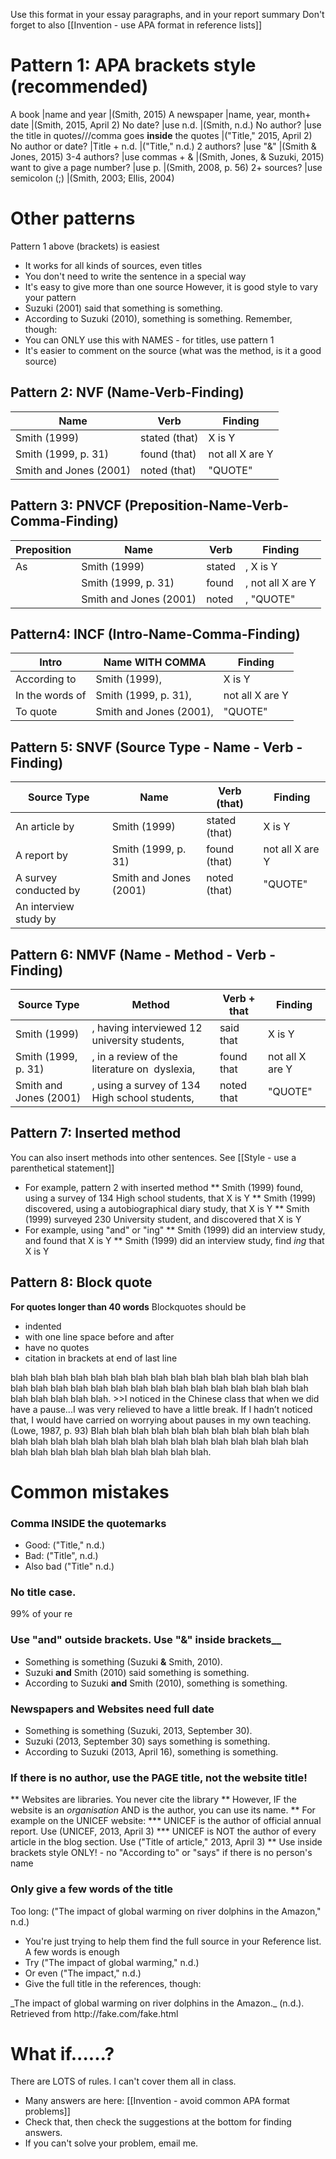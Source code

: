 Use this format in your essay paragraphs, and in your report summary
Don't forget to also [[Invention - use APA format in reference lists]]

# Pattern 1: APA brackets style (recommended)
A book 							|name and year	 			|(Smith, 2015)
A newspaper 					|name, year, month+ date 	|(Smith, 2015, April 2)
No date?	 					|use n.d. 					|(Smith, n.d.)
No author? 						|use the title in quotes///comma goes __inside__ the quotes  	|("Title," 2015, April 2)
No author or date? 				|Title +  n.d. 				|("Title," n.d.)
2 authors? 						|use "&" 					|(Smith & Jones, 2015)
3-4 authors? 					|use commas +  &  			|(Smith, Jones, & Suzuki, 2015) 
want to give a page number? 	|use p.						|(Smith, 2008, p. 56)
2+  sources?         			|use semicolon (;)				|(Smith, 2003; Ellis, 2004)

# Other patterns
Pattern 1 above (brackets) is easiest
* It works for all kinds of sources, even titles
* You don't need to write the sentence in a special way
* It's easy to give more than one source
However, it is good style to vary your pattern
* Suzuki (2001) said that something is something.
* According to Suzuki (2010), something is something.
Remember, though:
* You can ONLY use this with NAMES - for titles, use pattern 1
* It's easier to comment on the source (what was the method, is it a good source)


## Pattern 2: NVF (Name-Verb-Finding)
Name 					|Verb 			|Finding
|-----------------------|---------------|---------------
Smith (1999)			|stated (that)	|X is Y
Smith (1999, p. 31)		|found (that)	|not all X are Y
Smith and Jones (2001)	|noted (that)	|"QUOTE"


## Pattern 3: PNVCF (Preposition-Name-Verb-Comma-Finding)
Preposition		|Name						|Verb		|Finding
|---------------|---------------------------|-----------|--------
As				|Smith (1999)				|stated 	|, X is Y
				|Smith (1999, p. 31)		|found 		|, not all X are Y
				|Smith and Jones (2001)		|noted		|, "QUOTE"

## Pattern4: INCF (Intro-Name-Comma-Finding)
Intro			|Name WITH COMMA			|Finding
---------------	|---------------------------|--------
According to	|Smith (1999),				| X is Y
In the words of	|Smith (1999, p. 31),		| not all X are Y
To quote		|Smith and Jones (2001),	| "QUOTE"

## Pattern 5: SNVF (Source Type - Name - Verb - Finding)
Source Type				|Name						|Verb (that) 	|Finding
-----------------------	|---------------------------|---------------|--------
An article by			|Smith (1999)				|stated (that)	| X is Y
A report by				|Smith (1999, p. 31)		|found (that)	| not all X are Y
A survey conducted by	|Smith and Jones (2001)		|noted (that)	| "QUOTE"
An interview study by 	|



## Pattern 6: NMVF (Name - Method - Verb - Finding)
Source Type				|Method											|Verb +  that 	|Finding
-----------------------	|-----------------------------------------------|---------------|--------
Smith (1999)			|, having interviewed 12 university students, 	|said that		| X is Y
Smith (1999, p. 31)		|, in a review of the literature on  dyslexia, 	|found that 	| not all X are Y
Smith and Jones (2001)	|, using a survey of 134 High school students, 	|noted that		| "QUOTE"

## Pattern 7: Inserted method
You can also insert methods into other sentences. See [[Style - use a parenthetical statement]]
* For example, pattern 2 with inserted method
** Smith (1999) found, using a survey of 134 High school students, that X is Y
** Smith (1999) discovered, using a autobiographical diary study, that X is Y
** Smith (1999) surveyed 230 University student, and discovered that X is Y
* For example, using "and" or "ing"
** Smith (1999) did an interview study, and found that X is Y
** Smith (1999) did an interview study, find _ing_ that X is Y

## Pattern 8: Block quote
__For quotes longer than 40 words__
Blockquotes should be
* indented
* with one line space before and after
* have no quotes
* citation in brackets at end of last line

<blue>
blah blah blah blah blah blah blah blah blah blah blah blah blah blah blah blah blah blah blah blah blah blah blah blah blah blah blah blah blah blah blah blah blah blah blah.
<green>
>>I noticed in the Chinese class that when we did have a pause...I was very relieved to have a little break. If I hadn’t noticed that, I would have carried on worrying about pauses in my own teaching. (Lowe, 1987, p. 93)
</green>
Blah blah blah blah blah blah blah blah blah blah blah blah blah blah blah blah blah blah blah blah blah blah blah blah blah blah blah blah blah blah blah blah blah blah blah blah.
</blue>



# Common mistakes
### Comma INSIDE the quotemarks</red>
* Good: ("Title," n.d.)
* Bad: ("Title", n.d.)
* Also bad ("Title" n.d.)

### No title case. 
99% of your re


### Use "and" outside brackets. Use "&" inside brackets__
* Something is something (Suzuki __&__ Smith, 2010).
* Suzuki __and__ Smith (2010) said something is something.
* According to Suzuki __and__ Smith (2010), something is something.

### Newspapers and Websites need full date
* Something is something (Suzuki, 2013, September 30).
* Suzuki (2013, September 30) says something is something.
* According to Suzuki (2013, April 16), something is something.
 
### If there is no author, use the PAGE title, not the website title!
** Websites are libraries. You never cite the library
** However, IF the website is an _organisation_ AND is the author, you can use its name.
** For example on the UNICEF website:
*** UNICEF is the author of official annual report. Use (UNICEF, 2013, April 3)
*** UNICEF is NOT the author of every article in the blog section. Use ("Title of article," 2013, April 3)
** <red> Use inside brackets style ONLY!</red> - no "According to" or "says" if there is no person's name

### Only give a few words of the title
Too long: ("The impact of global warming on river dolphins in the Amazon," n.d.)
* You're just trying to help them find the full source in your Reference list. A few words is enough
* Try ("The impact of global warming," n.d.)
* Or even ("The impact," n.d.)
* Give the full title in the references, though:
<ref>
_The impact of global warming on river dolphins in the Amazon._ (n.d.). Retrieved from http://fake.com/fake.html
</ref>

# What if......?
There are LOTS of rules. I can't cover them all in class.
* Many answers are here: [[Invention - avoid common APA format problems]]
* Check that, then check the suggestions at the bottom for finding answers.
* If you can't solve your problem, email me.